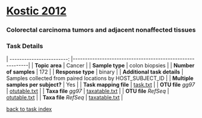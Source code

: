 # [Kostic 2012]( ../docs/kostic.html )
### Colorectal carcinoma tumors and adjacent nonaffected tissues

### Task Details
| ------------------------: |-----------------------------------------------------------|
| **Topic area**                | Cancer                                                |
| **Sample type**               | colon biopsies                                         |
| **Number of samples**         | 172                                         |
| **Response type**             | binary                                           |
| **Additional task details**              | Samples collected from paired locations by HOST_SUBJECT_ID                                  |
| **Multiple samples per subject?**     | Yes |
| **Task mapping file**         | [task.txt](../datasets/kostic/task.txt)                                 |
| **OTU file** *gg97*           | [otutable.txt](../datasets/kostic/gg/otutable.txt)                             |
| **Taxa file** *gg97*          | [taxatable.txt](../datasets/kostic/gg/taxatable.txt)                          |
| **OTU file** *RefSeq*         | [otutable.txt](../datasets/kostic/refseq/otutable.txt)                    |
| **Taxa file** *RefSeq*        | [taxatable.txt](../datasets/kostic/refseq/taxatable.txt)                  |


[back to task index](../README.md)
